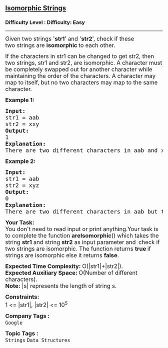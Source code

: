 <h2><a href="https://www.geeksforgeeks.org/problems/isomorphic-strings-1587115620/1?itm_source=geeksforgeeks&itm_medium=article&itm_campaign=practice_card">Isomorphic Strings</a></h2><h3>Difficulty Level : Difficulty: Easy</h3><hr><div class="problems_problem_content__Xm_eO"><p><span style="font-size: 18px;">Given two strings '<strong>str1</strong>' and '<strong>str2</strong>', check if these two&nbsp;strings are <strong>isomorphic </strong>to each other.<br></span></p>
<p><span style="font-size: 18px;">If the characters in str1 can be changed to get str2, then two strings, str1 and str2, are isomorphic. </span><span style="font-size: 18px;">A character must be completely swapped out for another character while maintaining the order of the characters. A character may map to itself, but no two characters may map to the same character.</span></p>
<p><span style="font-size: 18px;"><strong>Example 1:</strong></span></p>
<pre><span style="font-size: 18px;"><strong>Input:
</strong>str1 = aab
str2 = xxy
<strong>Output: <br></strong>1<strong>
Explanation: <br></strong>There are two different characters in aab and xxy, i.e a and b with frequency 2 and 1 respectively.</span>
</pre>
<p><span style="font-size: 18px;"><strong>Example 2:</strong></span></p>
<pre><span style="font-size: 18px;"><strong>Input:
</strong>str1 = aab
str2 = xyz
<strong>Output: <br></strong>0<strong>
Explanation: <br></strong>There are two different characters in aab but there are three different charactersin xyz. So there won't be one to one mapping between str1 and str2.</span></pre>
<p><span style="font-size: 18px;"><strong>Your Task:</strong><br>You don't need to read input or print anything.Your task is to complete the function <strong>areIsomorphic</strong>()&nbsp;which takes the string <strong>str1</strong>&nbsp;and string <strong>str2</strong>&nbsp;as input parameter&nbsp;and</span>&nbsp;<span style="font-size: 18px;">&nbsp;check&nbsp;if two strings are isomorphic. The function returns <strong>true </strong>if strings are isomorphic else it returns <strong>false</strong>.</span></p>
<p><span style="font-size: 18px;"><strong>Expected Time Complexity:&nbsp;</strong>O(|str1|+|str2|).<br><strong>Expected Auxiliary Space:&nbsp;</strong>O(Number of different characters).<br><strong>Note:</strong>&nbsp;|s| represents the length of string s.</span></p>
<p><span style="font-size: 18px;"><strong>Constraints:</strong><br>1 &lt;= |str1|, |str2| &lt;= 10<sup>5</sup></span></p></div><p><span style=font-size:18px><strong>Company Tags : </strong><br><code>Google</code>&nbsp;<br><p><span style=font-size:18px><strong>Topic Tags : </strong><br><code>Strings</code>&nbsp;<code>Data Structures</code>&nbsp;